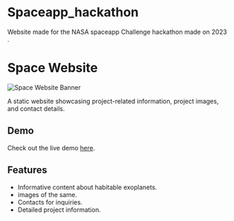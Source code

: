 # Spaceapp_hackathon
Website made for the NASA spaceapp Challenge hackathon made on 2023 .

# Space Website

![Space Website Banner](banner_image.jpg)

A static website showcasing project-related information, project images, and contact details.


## Demo

Check out the live demo [here](https://savin-kj.github.io/Spaceapp_hackathon/).

## Features

- Informative content about habitable exoplanets.
- images of the same.
- Contacts for inquiries.
- Detailed project information.
